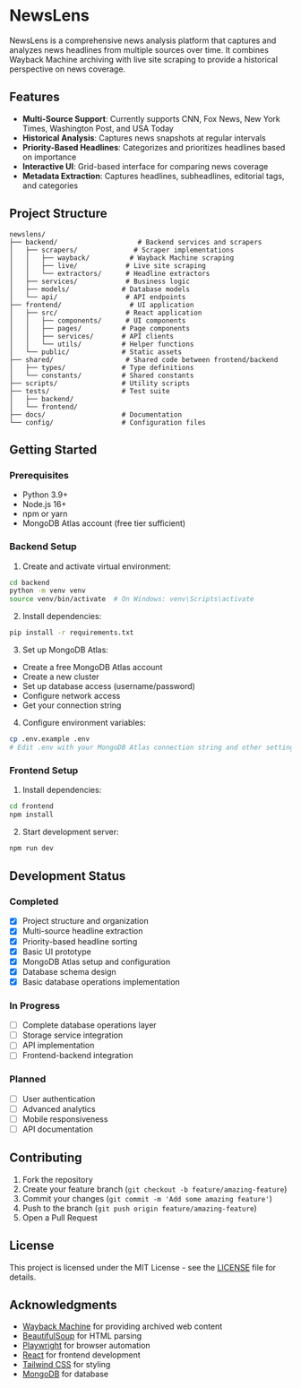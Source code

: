 # NewsLens

NewsLens is a comprehensive news analysis platform that captures and analyzes news headlines from multiple sources over time. It combines Wayback Machine archiving with live site scraping to provide a historical perspective on news coverage.

## Features

- **Multi-Source Support**: Currently supports CNN, Fox News, New York Times, Washington Post, and USA Today
- **Historical Analysis**: Captures news snapshots at regular intervals
- **Priority-Based Headlines**: Categorizes and prioritizes headlines based on importance
- **Interactive UI**: Grid-based interface for comparing news coverage
- **Metadata Extraction**: Captures headlines, subheadlines, editorial tags, and categories

## Project Structure

```
newslens/
├── backend/                    # Backend services and scrapers
│   ├── scrapers/              # Scraper implementations
│   │   ├── wayback/          # Wayback Machine scraping
│   │   ├── live/            # Live site scraping
│   │   └── extractors/      # Headline extractors
│   ├── services/            # Business logic
│   ├── models/             # Database models
│   └── api/                 # API endpoints
├── frontend/                 # UI application
│   ├── src/                 # React application
│   │   ├── components/      # UI components
│   │   ├── pages/          # Page components
│   │   ├── services/       # API clients
│   │   └── utils/          # Helper functions
│   └── public/             # Static assets
├── shared/                  # Shared code between frontend/backend
│   ├── types/              # Type definitions
│   └── constants/          # Shared constants
├── scripts/                # Utility scripts
├── tests/                  # Test suite
│   ├── backend/
│   └── frontend/
├── docs/                   # Documentation
└── config/                 # Configuration files
```

## Getting Started

### Prerequisites

- Python 3.9+
- Node.js 16+
- npm or yarn
- MongoDB Atlas account (free tier sufficient)

### Backend Setup

1. Create and activate virtual environment:
```bash
cd backend
python -m venv venv
source venv/bin/activate  # On Windows: venv\Scripts\activate
```

2. Install dependencies:
```bash
pip install -r requirements.txt
```

3. Set up MongoDB Atlas:
- Create a free MongoDB Atlas account
- Create a new cluster
- Set up database access (username/password)
- Configure network access
- Get your connection string

4. Configure environment variables:
```bash
cp .env.example .env
# Edit .env with your MongoDB Atlas connection string and other settings
```

### Frontend Setup

1. Install dependencies:
```bash
cd frontend
npm install
```

2. Start development server:
```bash
npm run dev
```

## Development Status

### Completed
- [x] Project structure and organization
- [x] Multi-source headline extraction
- [x] Priority-based headline sorting
- [x] Basic UI prototype
- [x] MongoDB Atlas setup and configuration
- [x] Database schema design
- [x] Basic database operations implementation

### In Progress
- [ ] Complete database operations layer
- [ ] Storage service integration
- [ ] API implementation
- [ ] Frontend-backend integration

### Planned
- [ ] User authentication
- [ ] Advanced analytics
- [ ] Mobile responsiveness
- [ ] API documentation

## Contributing

1. Fork the repository
2. Create your feature branch (`git checkout -b feature/amazing-feature`)
3. Commit your changes (`git commit -m 'Add some amazing feature'`)
4. Push to the branch (`git push origin feature/amazing-feature`)
5. Open a Pull Request

## License

This project is licensed under the MIT License - see the [LICENSE](LICENSE) file for details.

## Acknowledgments

- [Wayback Machine](https://archive.org/web/) for providing archived web content
- [BeautifulSoup](https://www.crummy.com/software/BeautifulSoup/) for HTML parsing
- [Playwright](https://playwright.dev/) for browser automation
- [React](https://reactjs.org/) for frontend development
- [Tailwind CSS](https://tailwindcss.com/) for styling
- [MongoDB](https://www.mongodb.com/) for database
